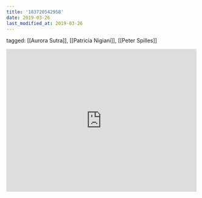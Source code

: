 ```yaml
---
title: '183720542958'
date: 2019-03-26
last_modified_at: 2019-03-26
---
```

tagged: [[Aurora Sutra]], [[Patricia Nigiani]], [[Peter Spilles]]
<iframe allow="accelerometer; autoplay; clipboard-write; encrypted-media; gyroscope; picture-in-picture" allowfullscreen="" frameborder="0" height="375" id="youtube_iframe" src="https://www.youtube.com/embed/EWrN8jfYHKw?feature=oembed&amp;enablejsapi=1&amp;origin=https://safe.txmblr.com&amp;wmode=opaque" width="500"></iframe>